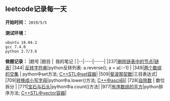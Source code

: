## leetcode记录每一天
**开始时间：** 
`2019/5/5`

**测试环境：**
```shell
ubuntu 18.04.1  
gcc 7.4.0  
python 2.7/3.6
```

**做题记录：**
|题号 |题目  |&ensp;我的笔记  | 
|--|----|-----|
|237|[删除链表中的节点](https://github.com/593413198/leetcode/tree/master/237)|[链表](https://github.com/593413198/Algorithm/tree/master/DataStructure)|
|344| [反转字符串](https://github.com/593413198/leetcode/tree/master/344)|python反转列表: a.reverse(); a = a[::-1] |
|349|[两个数组的交集](https://github.com/593413198/leetcode/tree/master/349)    | python中set方法; [C++STL中set容器](https://blog.csdn.net/luhao19980909/article/details/89913486)|
|509|[斐波那契数](https://github.com/593413198/leetcode/tree/master/509)|三目表达式|
|709|[转换成小写字母](https://github.com/593413198/leetcode/tree/master/709)|python中a.lower()方法;  [C++中ascii码](http://ascii.911cha.com/)|
|728|[自除数](https://github.com/593413198/leetcode/tree/master/728) | 数位拆分 |
|771|[宝石与石头](https://github.com/593413198/leetcode/tree/master/771)|python中a.count()方法|
|977|[有序数组的平方](https://github.com/593413198/leetcode/tree/master/977)|python排序方法; [C++STL中vector容器](https://blog.csdn.net/luhao19980909/article/details/89884585)|

